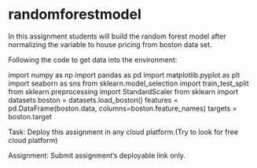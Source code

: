 # randomforestmodel
In this assignment students will build the random forest model after
normalizing the variable to house pricing from boston data set.

Following the code to get data into the environment:

import numpy as np
import pandas as pd
import matplotlib.pyplot as plt
import seaborn as sns
from sklearn.model_selection import
train_test_split from sklearn.preprocessing
import StandardScaler from sklearn import
datasets boston = datasets.load_boston()
features = pd.DataFrame(boston.data,
columns=boston.feature_names)
targets = boston.target

Task: Deploy this assignment in any cloud platform.(Try to look for free cloud platform)

Assignment: Submit assignment’s deployable link only.
